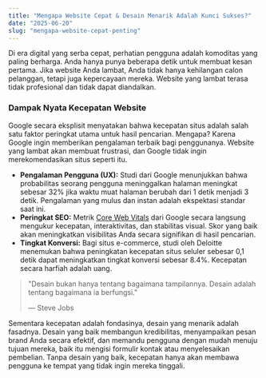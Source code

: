 ```yaml
---
title: "Mengapa Website Cepat & Desain Menarik Adalah Kunci Sukses?"
date: "2025-06-20"
slug: "mengapa-website-cepat-penting"
---
```


Di era digital yang serba cepat, perhatian pengguna adalah komoditas yang paling berharga. Anda hanya punya beberapa detik untuk membuat kesan pertama. Jika website Anda lambat, Anda tidak hanya kehilangan calon pelanggan, tetapi juga kepercayaan mereka. Website yang lambat terasa tidak profesional dan tidak dapat diandalkan.

### Dampak Nyata Kecepatan Website
Google secara eksplisit menyatakan bahwa kecepatan situs adalah salah satu faktor peringkat utama untuk hasil pencarian. Mengapa? Karena Google ingin memberikan pengalaman terbaik bagi penggunanya. Website yang lambat akan membuat frustrasi, dan Google tidak ingin merekomendasikan situs seperti itu.

- **Pengalaman Pengguna (UX):** Studi dari Google menunjukkan bahwa probabilitas seorang pengguna meninggalkan halaman meningkat sebesar 32% jika waktu muat halaman berubah dari 1 detik menjadi 3 detik. Pengalaman yang mulus dan instan adalah ekspektasi standar saat ini.
- **Peringkat SEO:** Metrik [Core Web Vitals](https://web.dev/vitals/) dari Google secara langsung mengukur kecepatan, interaktivitas, dan stabilitas visual. Skor yang baik akan meningkatkan visibilitas Anda secara signifikan di hasil pencarian.
- **Tingkat Konversi:** Bagi situs e-commerce, studi oleh Deloitte menemukan bahwa peningkatan kecepatan situs seluler sebesar 0,1 detik dapat meningkatkan tingkat konversi sebesar 8.4%. Kecepatan secara harfiah adalah uang.

> "Desain bukan hanya tentang bagaimana tampilannya. Desain adalah tentang bagaimana ia berfungsi."
> 
> — Steve Jobs

Sementara kecepatan adalah fondasinya, desain yang menarik adalah fasadnya. Desain yang baik membangun kredibilitas, menyampaikan pesan brand Anda secara efektif, dan memandu pengguna dengan mudah menuju tujuan mereka, baik itu mengisi formulir kontak atau menyelesaikan pembelian. Tanpa desain yang baik, kecepatan hanya akan membawa pengguna ke tempat yang tidak ingin mereka tinggali.
